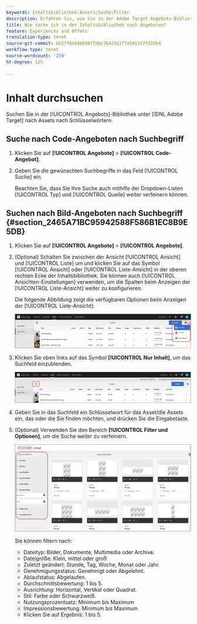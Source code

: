 ```yaml
---
keywords: Inhaltsbibliothek;Assets;Suche;Filter
description: Erfahren Sie, wie Sie in der Adobe Target Angebots-Bibliothek nach Code- und Image-Angeboten suchen.
title: Wie suche ich in der Inhaltsbibliothek nach Angeboten?
feature: Experiences and Offers
translation-type: tm+mt
source-git-commit: bb27f6e540998f7dbe7642551f7a5013f2fd25b4
workflow-type: tm+mt
source-wordcount: '259'
ht-degree: 12%

---
```



# Inhalt durchsuchen

Suchen Sie in der [!UICONTROL Angebots]-Bibliothek unter [!DNL Adobe Target] nach Assets nach Schlüsselwörtern.

## Suche nach Code-Angeboten nach Suchbegriff

1. Klicken Sie auf **[!UICONTROL Angebote]** > **[!UICONTROL Code-Angebot]**.
1. Geben Sie die gewünschten Suchbegriffe in das Feld [!UICONTROL Suche] ein.

   Beachten Sie, dass Sie Ihre Suche auch mithilfe der Dropdown-Listen [!UICONTROL Typ] und [!UICONTROL Quelle] weiter verfeinern können.

## Suchen nach Bild-Angeboten nach Suchbegriff {#section_2465A71BC95942588F586B1EC8B9E5DB}

1. Klicken Sie auf **[!UICONTROL Angebote]** > **[!UICONTROL Angebote]**.

1. (Optional) Schalten Sie zwischen der Ansicht [!UICONTROL Ansicht] und [!UICONTROL Liste] um und klicken Sie auf das Symbol [!UICONTROL Ansicht] oder [!UICONTROL Liste-Ansicht] in der oberen rechten Ecke der Inhaltsbibliothek. Sie können auch [!UICONTROL Ansichten-Einstellungen] verwenden, um die Spalten beim Anzeigen der [!UICONTROL Liste-Ansicht] weiter zu konfigurieren.

   Die folgende Abbildung zeigt die verfügbaren Optionen beim Anzeigen der [!UICONTROL Liste-Ansicht]:

   ![Optionen für die Ansicht der Liste](/help/c-experiences/c-manage-content/assets/view-settings-options.png)

1. Klicken Sie oben links auf das Symbol **[!UICONTROL Nur Inhalt]**, um das Suchfeld einzublenden.

   ![Nur Inhalt, Option](/help/c-experiences/c-manage-content/assets/content-only.png)

1. Geben Sie in das Suchfeld ein Schlüsselwort für das Asset/die Assets ein, das oder die Sie finden möchten, und drücken Sie die Eingabetaste.

1. (Optional) Verwenden Sie den Bereich **[!UICONTROL Filter und Optionen]**, um die Suche weiter zu verfeinern.

   ![Filter- und Optionsbereich](/help/c-experiences/c-manage-content/assets/filter-and-options.png)

   Sie können filtern nach:

   * Dateityp: Bilder, Dokumente, Multimedia oder Archive.
   * Dateigröße: Klein, mittel oder groß
   * Zuletzt geändert: Stunde, Tag, Woche, Monat oder Jahr.
   * Genehmigungsstatus: Genehmigt oder Abgelehnt.
   * Ablaufstatus: Abgelaufen.
   * Durchschnittsbewertung: 1 bis 5.
   * Ausrichtung: Horizontal, Vertikal oder Quadrat.
   * Stil: Farbe oder Schwarzweiß.
   * Nutzungsprozentsatz: Minimum bis Maximum
   * Impressionsbewertung: Minimum bis Maximum
   * Klicken Sie auf Ergebnis: 1 bis 5.